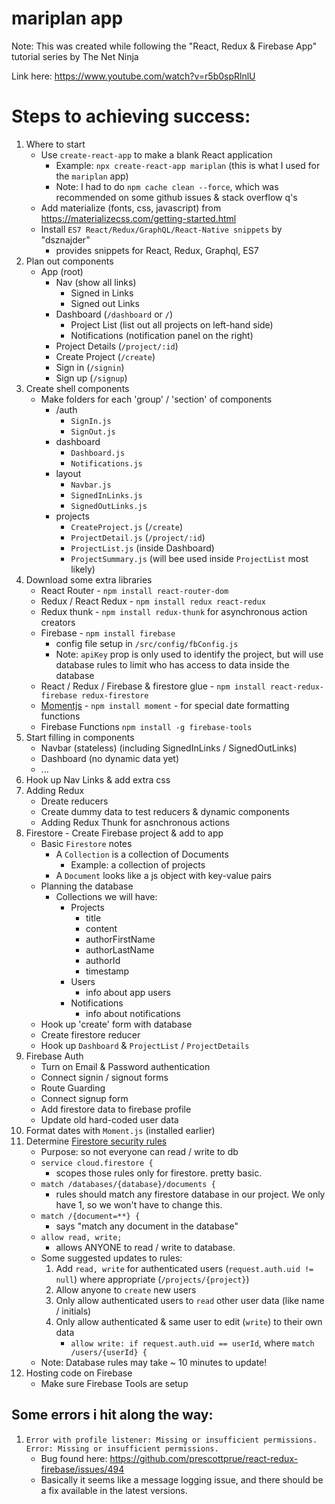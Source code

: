 # mariplan app
Note: This was created while following the "React, Redux & Firebase App" tutorial series by The Net Ninja

Link here:  https://www.youtube.com/watch?v=r5b0spRlnlU

# Steps to achieving success:
1. Where to start
    - Use `create-react-app` to make a blank React application
        - Example: `npx create-react-app mariplan` (this is what I used for the `mariplan` app)
        - Note: I had to do `npm cache clean --force`, which was recommended on some github issues & stack overflow q's
    - Add materialize (fonts, css, javascript) from https://materializecss.com/getting-started.html
    - Install `ES7 React/Redux/GraphQL/React-Native snippets` by "dsznajder"
        - provides snippets for React, Redux, Graphql, ES7
2. Plan out components
    - App (root)
        - Nav (show all links)
            - Signed in Links
            - Signed out Links
        - Dashboard (`/dashboard` or `/`)
            - Project List (list out all projects on left-hand side)
            - Notifications (notification panel on the right)
        - Project Details (`/project/:id`)
        - Create Project (`/create`)
        - Sign in (`/signin`)
        - Sign up (`/signup`)
3. Create shell components
    - Make folders for each 'group' / 'section' of components
        - /auth
            - `SignIn.js`
            - `SignOut.js`
        - dashboard
            - `Dashboard.js`
            - `Notifications.js`
        - layout
            - `Navbar.js`
            - `SignedInLinks.js`
            - `SignedOutLinks.js`
        - projects
            - `CreateProject.js` (`/create`)
            - `ProjectDetail.js` (`/project/:id`)
            - `ProjectList.js` (inside Dashboard)
            - `ProjectSummary.js` (will bee used inside `ProjectList` most likely)
4. Download some extra libraries
    - React Router - `npm install react-router-dom`
    - Redux / React Redux - `npm install redux react-redux`
    - Redux thunk - `npm install redux-thunk` for asynchronous action creators
    - Firebase - `npm install firebase`
        - config file setup in `/src/config/fbConfig.js`
        - Note: `apiKey` prop is only used to identify the project, but will use database rules to limit who has access to data inside the database
    - React / Redux / Firebase & firestore glue - `npm install react-redux-firebase redux-firestore`
    - [Momentjs](http://momentjs.com/) - `npm install moment` - for special date formatting functions
    - Firebase Functions `npm install -g firebase-tools`
5. Start filling in components
    - Navbar (stateless) (including SignedInLinks / SignedOutLinks)
    - Dashboard (no dynamic data yet)
    - ...
6. Hook up Nav Links & add extra css
7. Adding Redux
    - Dreate reducers
    - Create dummy data to test reducers & dynamic components
    - Adding Redux Thunk for asnchronous actions
8. Firestore - Create Firebase project & add to app
    - Basic `Firestore` notes
        - A `Collection` is a collection of Documents
            - Example: a collection of projects
        - A `Document` looks like a js object with key-value pairs
    - Planning the database
        - Collections we will have:
            - Projects
                - title
                - content
                - authorFirstName
                - authorLastName
                - authorId
                - timestamp
            - Users
                - info about app users
            - Notifications
                - info about notifications
    - Hook up 'create' form with database
    - Create firestore reducer
    - Hook up `Dashboard` & `ProjectList` / `ProjectDetails`
9. Firebase Auth
    - Turn on Email & Password authentication
    - Connect signin / signout forms
    - Route Guarding
    - Connect signup form
    - Add firestore data to firebase profile
    - Update old hard-coded user data
10. Format dates with `Moment.js` (installed earlier)
11. Determine [Firestore security rules](https://firebase.google.com/docs/firestore/security/rules-structure)
    - Purpose: so not everyone can read / write to db
    - `service cloud.firestore {`
        - scopes those rules only for firestore. pretty basic.
    - `match /databases/{database}/documents {`
        - rules should match any firestore database in our project. We only have 1, so we won't have to change this.
    - `match /{document=**} {`
        - says "match any document in the database"
    - `allow read, write;`
        - allows ANYONE to read / write to database.
    - Some suggested updates to rules:
        1. Add `read, write` for authenticated users (`request.auth.uid != null`) where appropriate (`/projects/{project}`)
        2. Allow anyone to `create` new users
        3. Only allow authenticated users to `read` other user data (like name / initials)
        4. Only allow authenticated & same user to edit (`write`) to their own data
            - `allow write: if request.auth.uid == userId`, where `match /users/{userId} {`
    - Note: Database rules may take ~ 10 minutes to update!
12. Hosting code on Firebase
    - Make sure Firebase Tools are setup

## Some errors i hit along the way:
1. `Error with profile listener: Missing or insufficient permissions. Error: Missing or insufficient permissions.`
    - Bug found here: https://github.com/prescottprue/react-redux-firebase/issues/494
    - Basically it seems like a message logging issue, and there should be a fix available in the latest versions.